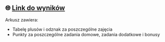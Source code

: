 ## 🌐 [Link do wyników](https://docs.google.com/spreadsheets/d/110D9VaHgkPFhturMHmKgVSM1o69PqsBulhlpgoFh8TA/edit?usp=sharing)

Arkusz zawiera:
- Tabelę plusów i odznak za poszczególne zajęcia
- Punkty za poszczególne zadania domowe, zadania dodatkowe i bonusy